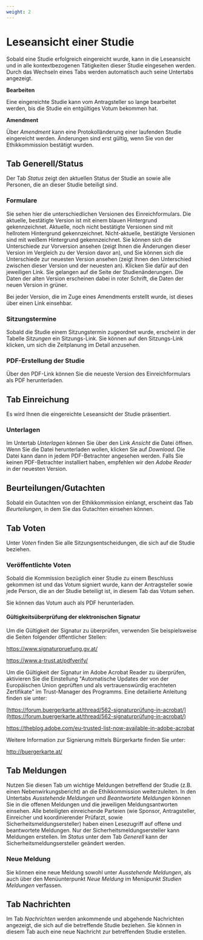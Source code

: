 ```yaml
---
weight: 2
---
```


# Leseansicht einer Studie

Sobald eine Studie erfolgreich eingereicht wurde, kann in die Leseansicht und in alle kontextbezogenen Tätigkeiten dieser Studie eingesehen werden.
Durch das Wechseln eines Tabs werden automatisch auch seine Untertabs angezeigt.

**Bearbeiten**

Eine eingereichte Studie kann vom Antragsteller so lange bearbeitet werden, bis die Studie ein entgültiges Votum bekommen hat.

**Amendment**

Über _Amendment_ kann eine Protokolländerung einer laufenden Studie eingereicht werden. Änderungen sind erst gültig, wenn Sie von der Ethikkommission bestätigt wurden.

## Tab Generell/Status

Der Tab _Status_ zeigt den aktuellen Status der Studie an sowie alle Personen, die an dieser Studie beteiligt sind.

### Formulare

Sie sehen hier die unterschiedlichen Versionen des Einreichformulars. Die aktuelle, bestätigte Version ist mit einem blauen Hintergrund gekennzeichnet. Aktuelle, noch nicht bestätigte Versionen sind mit hellrotem Hintergrund gekennzeichnet. Nicht-aktuelle, bestätigte Versionen sind mit weißem Hintergrund gekennzeichnet. Sie können sich die Unterschiede zur Vorversion ansehen (zeigt Ihnen die Änderungen dieser Version im Vergleich zu der Version davor an), und Sie können sich die Unterschiede zur neuesten Version ansehen (zeigt Ihnen den Unterschied zwischen dieser Version und der neuesten an). Klicken Sie dafür auf den jeweiligen Link. Sie gelangen auf die Seite der Studienänderungen. Die Daten der alten Version erscheinen dabei in roter Schrift, die Daten der neuen Version in grüner.

Bei jeder Version, die im Zuge eines Amendments erstellt wurde, ist dieses über einen Link einsehbar.

### Sitzungstermine

Sobald die Studie einem Sitzungstermin zugeordnet wurde, erscheint in der Tabelle _Sitzungen_ ein Sitzungs-Link. Sie können auf den Sitzungs-Link klicken, um sich die Zeitplanung im Detail anzusehen.

### PDF-Erstellung der Studie

Über den PDF-Link können Sie die neueste Version des Einreichformulars als PDF herunterladen.

## Tab Einreichung

Es wird Ihnen die eingereichte Leseansicht der Studie präsentiert.

### Unterlagen

Im Untertab _Unterlagen_ können Sie über den Link _Ansicht_ die Datei öffnen. Wenn Sie die Datei herunterladen wollen, klicken Sie auf _Download_. Die Datei kann dann in jedem PDF-Betrachter angesehen werden. Falls Sie keinen PDF-Betrachter installiert haben, empfehlen wir den _Adobe Reader_ in der neuesten Version.

## Beurteilungen/Gutachten

Sobald ein Gutachten von der Ethikkommission einlangt, erscheint das Tab _Beurteilungen_, in dem Sie das Gutachten einsehen können.

## Tab Voten

Unter _Voten_ finden Sie alle Sitzungsentscheidungen, die sich auf die Studie beziehen.

### Veröffentlichte Voten

Sobald die Kommission bezüglich einer Studie zu einem Beschluss gekommen ist und das Votum signiert wurde, kann der Antragsteller sowie jede Person, die an der Studie beteiligt ist, in diesem Tab das Votum sehen.

Sie können das Votum auch als PDF herunterladen.

#### Gültigkeitsüberprüfung der elektronischen Signatur

Um die Gültigkeit der Signatur zu überprüfen, verwenden Sie beispielsweise die Seiten folgender öffentlicher Stellen:

https://www.signaturpruefung.gv.at/

https://www.a-trust.at/pdfverify/

Um die Gültigkeit der Signatur im Adobe Acrobat Reader zu überprüfen, aktivieren Sie die Einstellung "Automatische Updates der von der Europäischen Union geprüften und als vertrauenswürdig erachteten Zertifikate" im Trust-Manager des Programms. Eine detailierte Anleitung finden sie unter:

[https://forum.buergerkarte.at/thread/562-signaturprüfung-in-acrobat/](https://forum.buergerkarte.at/thread/562-signaturprüfung-in-acrobat/)

https://theblog.adobe.com/eu-trusted-list-now-available-in-adobe-acrobat

Weitere Information zur Signierung mittels Bürgerkarte finden Sie unter:

http://buergerkarte.at/

## Tab Meldungen

Nutzen Sie diesen Tab um wichtige Meldungen betreffend der Studie (z.B. einen Nebenwirkungsbericht) an die Ethikkommission weiterzuleiten. In den Untertabs _Ausstehende Meldungen_ und _Beantwortete Meldungen_ können Sie in die offenen Meldungen und die jeweiligen Meldungsantworten einsehen. Alle beteiligten einreichende Parteien (wie Sponsor, Antragsteller, Einreicher und koordinierender Prüfarzt, sowie Sicherheitsmeldungsersteller) haben einen Lesezugriff auf offene und beantwortete Meldungen. Nur der Sicherheitsmeldungsersteller kann Meldungen erstellen. Im _Status_ unter dem Tab _Generell_ kann der Sicherheitsmeldungsersteller geändert werden.

### Neue Meldung

Sie können eine neue Meldung sowohl unter _Ausstehende Meldungen_, als auch über den Menüunterpunkt _Neue Meldung_ im Menüpunkt _Studien Meldungen_ verfassen.

## Tab Nachrichten

Im Tab _Nachrichten_ werden ankommende und abgehende Nachrichten angezeigt, die sich auf die betreffende Studie beziehen. Sie können in diesem Tab auch eine neue Nachricht zur betreffenden Studie erstellen.
